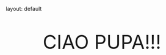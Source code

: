 layout: default
<html>
<body>

<p align="center" style="font-size:50px;">CIAO PUPA!!!</p>

</body>
</html>
